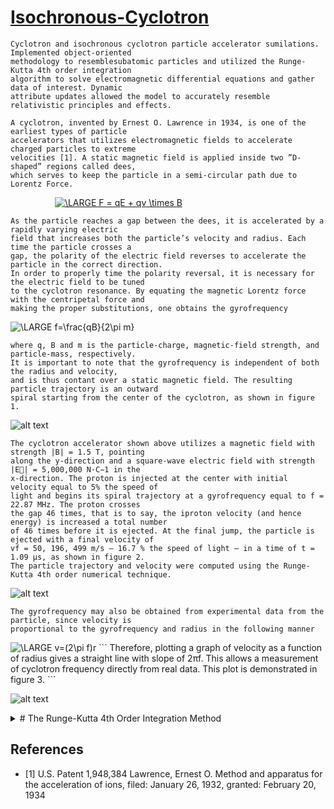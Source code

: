 # [Isochronous-Cyclotron](https://github.com/TonyAlarcon/Isochronous-Cyclotron/blob/master/Isochronous_cyclotron.py)

```
Cyclotron and isochronous cyclotron particle accelerator sumilations. Implemented object-oriented 
methodology to resemblesubatomic particles and utilized the Runge-Kutta 4th order integration 
algorithm to solve electromagnetic differential equations and gather data of interest. Dynamic 
attribute updates allowed the model to accurately resemble relativistic principles and effects. 
```


```
A cyclotron, invented by Ernest O. Lawrence in 1934, is one of the earliest types of particle 
accelerators that utilizes electromagnetic fields to accelerate charged particles to extreme 
velocities [1]. A static magnetic field is applied inside two ”D-shaped” regions called dees,
which serves to keep the particle in a semi-circular path due to Lorentz Force.
```
&nbsp;&nbsp;&nbsp;&nbsp;&nbsp;&nbsp;&nbsp;&nbsp;&nbsp;&nbsp;&nbsp;&nbsp;&nbsp;&nbsp;&nbsp;&nbsp;&nbsp;&nbsp;<a href="https://www.codecogs.com/eqnedit.php?latex=\LARGE&space;F&space;=&space;qE&space;&plus;&space;qv&space;\times&space;B" target="_blank"><img src="https://latex.codecogs.com/gif.latex?\LARGE&space;F&space;=&space;qE&space;&plus;&space;qv&space;\times&space;B" title="\LARGE F = qE + qv \times B" /></a>

```
As the particle reaches a gap between the dees, it is accelerated by a rapidly varying electric 
field that increases both the particle’s velocity and radius. Each time the particle crosses a 
gap, the polarity of the electric field reverses to accelerate the particle in the correct direction. 
In order to properly time the polarity reversal, it is necessary for the electric field to be tuned 
to the cyclotron resonance. By equating the magnetic Lorentz force with the centripetal force and 
making the proper substitutions, one obtains the gyrofrequency
```
<img src="https://latex.codecogs.com/gif.latex?\LARGE&space;f=\frac{qB}{2\pi&space;m}" title="\LARGE f=\frac{qB}{2\pi m}" />

```
where q, B and m is the particle-charge, magnetic-field strength, and particle-mass, respectively. 
It is important to note that the gyrofrequency is independent of both the radius and velocity, 
and is thus contant over a static magnetic field. The resulting particle trajectory is an outward
spiral starting from the center of the cyclotron, as shown in figure 1.
```
![alt text](https://github.com/TonyAlarcon/Isochronous-Cyclotron/blob/master/Particle_Trajec.png "Trajectory")

```
The cyclotron accelerator shown above utilizes a magnetic field with strength |B| = 1.5 T, pointing
along the y-direction and a square-wave electric field with strength |E⃗| = 5,000,000 N·C−1 in the
x-direction. The proton is injected at the center with initial velocity equal to 5% the speed of 
light and begins its spiral trajectory at a gyrofrequency equal to f = 22.87 MHz. The proton crosses 
the gap 46 times, that is to say, the iproton velocity (and hence energy) is increased a total number 
of 46 times before it is ejected. At the final jump, the particle is ejected with a final velocity of 
vf = 50, 196, 499 m/s — 16.7 % the speed of light — in a time of t = 1.09 μs, as shown in figure 2. 
The particle trajectory and velocity were computed using the Runge-Kutta 4th order numerical technique.
```

![alt text](https://github.com/TonyAlarcon/Isochronous-Cyclotron/blob/master/velocity_vs_time.png "Velocity vs Time")

```
The gyrofrequency may also be obtained from experimental data from the particle, since velocity is 
proportional to the gyrofrequency and radius in the following manner
```
<img src="https://latex.codecogs.com/gif.latex?\LARGE&space;v=(2\pi&space;f)r" title="\LARGE v=(2\pi f)r" />
```
Therefore, plotting a graph of velocity as a function of radius gives a straight line with slope of 2πf. 
This allows a measurement of cyclotron frequency directly from real data. This plot is demonstrated in figure 3.
```

![alt text](https://github.com/TonyAlarcon/Isochronous-Cyclotron/blob/master/veocity_vs_radius.png "Velocity vs. Rotation Radius")


<details>
  <summary># The Runge-Kutta 4th Order Integration Method</summary>
  
```python
def rk4(particle, iterations, desired_value):

	RK4_pos = []
	RK4_vel = []
	
	
	n = 400
	h = 4.37204977625e-08 / n #initial period
	q_over_m = 1.6e-19 / 1.67E-27
	
	p0 = np.array(particle.pos)
	v0 = np.array(particle.vel) 
	for i in range(iterations):
		#vel_mag = np.linalg.norm(np.array(particle.vel))
		#comment the following block to neglect relativistic effects
		#print 'gamma is', gamma
		particle.mass =  1.67E-27 #this is important otherwise gives wrong mass update
		particle.mass = particle.gamma_factor()*particle.mass
		#print 'new period is', particle.period
		#print 'new mass is',particle.mass
		#print 'particle velocity is', vel_mag/c *100, 'percent the speed of light' 

		p1 = p0 
		v1 = np.array(particle.vel)
		a1 = h * a( q_over_m, p1, np.array(particle.vel) , i )
		v1 = h * v1
		
		p2 = p0 + (v1 * 0.5)
		v2 = np.array(particle.vel) + (a1 * 0.5)
		a2 = h * a( q_over_m, p2, v2 , i)
		v2 = h * v2
		
		p3 = p0 + (v2 * 0.5)
		v3 = np.array(particle.vel) + (a2 * 0.5)
		a3 = h * a( q_over_m, p3, v3 , i)
		v3 = h * v3
		
		p4 = p0 + v3
		v4 = np.array(particle.vel) + a3
		a4 = h * a( q_over_m, p4, v4, i )
		v4 = h * v4
		
		particle.vel = np.array(particle.vel) + (a1 + 2.0 * (a2 + a3) + a4) / 6.0
		p0 = p0 + (v1 + 2.0 * (v2 + v3) + v4) / 6.0
	
		i += 1
		
		if desired_value == 'velocity': 
			vel_mag = np.linalg.norm(np.array(particle.vel))
			RK4_vel.append(vel_mag)
			value = RK4_vel
		elif desired_value == 'position': 
			RK4_pos.append(p0)
			value = RK4_pos
	
		
	return value
  ```
</details>

## References

* [1] U.S. Patent 1,948,384 Lawrence, Ernest O. Method and apparatus for the acceleration of ions, filed: January 26, 1932, granted: February 20, 1934
